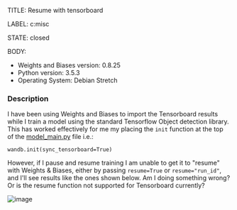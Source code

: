 TITLE:
Resume with tensorboard

LABEL:
c:misc

STATE:
closed

BODY:
* Weights and Biases version: 0.8.25
* Python version: 3.5.3
* Operating System: Debian Stretch

### Description

I have been using Weights and Biases to import the Tensorboard results while I train a model using the standard Tensorflow Object detection library. This has worked effectively for me my placing the `init` function at the top of the [model_main.py](https://github.com/tensorflow/models/blob/master/research/object_detection/model_main.py) file i.e.:

```
wandb.init(sync_tensorboard=True)
```

However, if I pause and resume training I am unable to get it to "resume" with Weights & Biases, either by passing `resume=True` or `resume="run_id"`, and I'll see results like the ones  shown below. Am I doing something wrong? Or is the resume function not supported for Tensorboard currently?

![image](https://user-images.githubusercontent.com/8319226/74246984-59f05100-4cb3-11ea-851a-d72a977209db.png)




